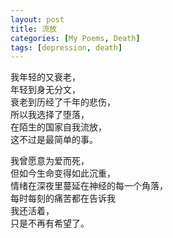 ```yaml
---
layout: post
title: 流放
categories: [My Poems, Death]
tags: [depression, death]
---
```


我年轻的又衰老，  
年轻到身无分文，  
衰老到历经了千年的悲伤，  
所以我选择了堕落，  
在陌生的国家自我流放，  
这不过是最简单的事。

我曾愿意为爱而死，  
但如今生命变得如此沉重，  
情绪在深夜里蔓延在神经的每一个角落，  
每时每刻的痛苦都在告诉我  
我还活着，  
只是不再有希望了。
